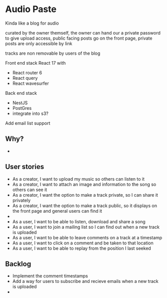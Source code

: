 # Audio Paste
Kinda like a blog for audio

curated by the owner themself, the owner can hand our a private password to give upload access, public facing posts go on the front page, private posts are only accessible by link

tracks are non removable by users of the blog

Front end stack
React 17 with
- React router 6
- React query
- React wavesurfer

Back end stack
- NestJS
- PostGres
- integrate into s3?


Add email list support

## Why?
- 

## User stories
- As a creator, I want to upload my music so others can listen to it
- As a creator, I want to attach an image and information to the song so others can see it
- As a creator, I want the option to make a track private, so I can share it privately
- As a creator, I want the option to make a track public, so it displays on the front page and general users can find it
- 
- As a user, I want to be able to listen, download and share a song
- As a user, I want to join a mailing list so I can find out when a new track is uploaded
- As a user, I want to be able to leave comments on a track at a timestamp
- As a user, I want to click on a comment and be taken to that location
- As a user, I want to be able to replay from the position I last seeked



## Backlog
- Implement the comment timestamps
- Add a way for users to subscribe and recieve emails when a new track is uploaded
- 